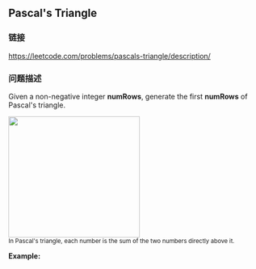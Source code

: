 ## Pascal's Triangle  
### 链接  
https://leetcode.com/problems/pascals-triangle/description/  
### 问题描述
Given a non-negative integer&nbsp;**numRows**, generate the first **numRows** of Pascal&#39;s triangle.

<img alt="" src="https://upload.wikimedia.org/wikipedia/commons/0/0d/PascalTriangleAnimated2.gif" style="height:240px; width:260px" /><br />
<small>In Pascal&#39;s triangle, each number is the sum of the two numbers directly above it.</small>

**Example:**
